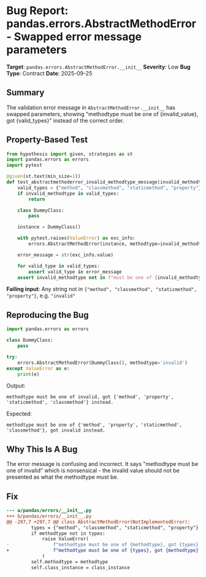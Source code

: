 # Bug Report: pandas.errors.AbstractMethodError - Swapped error message parameters

**Target**: `pandas.errors.AbstractMethodError.__init__`
**Severity**: Low
**Bug Type**: Contract
**Date**: 2025-09-25

## Summary

The validation error message in `AbstractMethodError.__init__` has swapped parameters, showing "methodtype must be one of {invalid_value}, got {valid_types}" instead of the correct order.

## Property-Based Test

```python
from hypothesis import given, strategies as st
import pandas.errors as errors
import pytest

@given(st.text(min_size=1))
def test_abstractmethoderror_invalid_methodtype_message(invalid_methodtype):
    valid_types = {"method", "classmethod", "staticmethod", "property"}
    if invalid_methodtype in valid_types:
        return

    class DummyClass:
        pass

    instance = DummyClass()

    with pytest.raises(ValueError) as exc_info:
        errors.AbstractMethodError(instance, methodtype=invalid_methodtype)

    error_message = str(exc_info.value)

    for valid_type in valid_types:
        assert valid_type in error_message
    assert invalid_methodtype not in f"must be one of {invalid_methodtype}"
```

**Failing input**: Any string not in `{"method", "classmethod", "staticmethod", "property"}`, e.g. `"invalid"`

## Reproducing the Bug

```python
import pandas.errors as errors

class DummyClass:
    pass

try:
    errors.AbstractMethodError(DummyClass(), methodtype='invalid')
except ValueError as e:
    print(e)
```

Output:
```
methodtype must be one of invalid, got {'method', 'property', 'staticmethod', 'classmethod'} instead.
```

Expected:
```
methodtype must be one of {'method', 'property', 'staticmethod', 'classmethod'}, got invalid instead.
```

## Why This Is A Bug

The error message is confusing and incorrect. It says "methodtype must be one of invalid" which is nonsensical - the invalid value should not be presented as what the methodtype must be.

## Fix

```diff
--- a/pandas/errors/__init__.py
+++ b/pandas/errors/__init__.py
@@ -297,7 +297,7 @@ class AbstractMethodError(NotImplementedError):
         types = {"method", "classmethod", "staticmethod", "property"}
         if methodtype not in types:
             raise ValueError(
-                f"methodtype must be one of {methodtype}, got {types} instead."
+                f"methodtype must be one of {types}, got {methodtype} instead."
             )
         self.methodtype = methodtype
         self.class_instance = class_instance
```